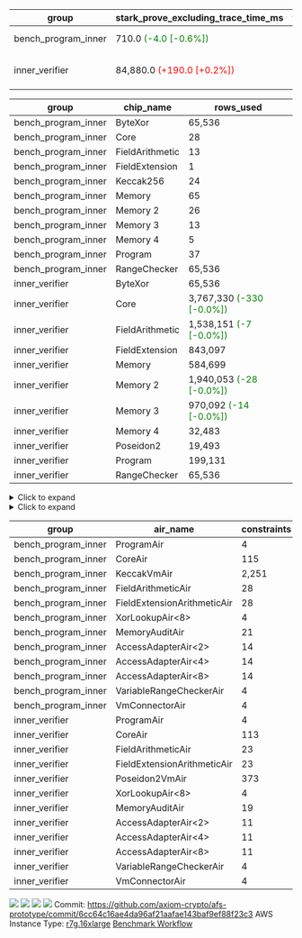 | group | stark_prove_excluding_trace_time_ms | total_cells_used | total_proof_time_ms | trace_gen_time_ms | verify_program_compile_ms |
| --- | --- | --- | --- | --- | --- |
| bench_program_inner | 710.0 <span style="color: green">(-4.0 [-0.6%])</span> | 211,816 | 712.0 <span style="color: green">(-4.0 [-0.6%])</span> | 2.0 |  |
| inner_verifier | 84,880.0 <span style="color: red">(+190.0 [+0.2%])</span> | 384,984,986 <span style="color: green">(-22,487 [-0.0%])</span> | 117,734.0 <span style="color: red">(+48.0 [+0.0%])</span> | 32,854.0 <span style="color: green">(-142.0 [-0.4%])</span> | 45,888.0 <span style="color: red">(+260.0 [+0.6%])</span> |

| group | chip_name | rows_used |
| --- | --- | --- |
| bench_program_inner | ByteXor | 65,536 |
| bench_program_inner | Core | 28 |
| bench_program_inner | FieldArithmetic | 13 |
| bench_program_inner | FieldExtension | 1 |
| bench_program_inner | Keccak256 | 24 |
| bench_program_inner | Memory | 65 |
| bench_program_inner | Memory 2 | 26 |
| bench_program_inner | Memory 3 | 13 |
| bench_program_inner | Memory 4 | 5 |
| bench_program_inner | Program | 37 |
| bench_program_inner | RangeChecker | 65,536 |
| inner_verifier | ByteXor | 65,536 |
| inner_verifier | Core | 3,767,330 <span style="color: green">(-330 [-0.0%])</span> |
| inner_verifier | FieldArithmetic | 1,538,151 <span style="color: green">(-7 [-0.0%])</span> |
| inner_verifier | FieldExtension | 843,097 |
| inner_verifier | Memory | 584,699 |
| inner_verifier | Memory 2 | 1,940,053 <span style="color: green">(-28 [-0.0%])</span> |
| inner_verifier | Memory 3 | 970,092 <span style="color: green">(-14 [-0.0%])</span> |
| inner_verifier | Memory 4 | 32,483 |
| inner_verifier | Poseidon2 | 19,493 |
| inner_verifier | Program | 199,131 |
| inner_verifier | RangeChecker | 65,536 |

<details>
<summary>Click to expand</summary>

| group | dsl_ir | opcode | frequency |
| --- | --- | --- | --- |
| bench_program_inner |  | JAL | 1 |
| bench_program_inner |  | STOREW | 2 |
| bench_program_inner | AddE | FE4ADD | 1 |
| bench_program_inner | AddF | ADD | 1 |
| bench_program_inner | AddVI | ADD | 6 |
| bench_program_inner | Alloc | ADD | 2 |
| bench_program_inner | Alloc | LOADW | 2 |
| bench_program_inner | Alloc | MUL | 2 |
| bench_program_inner | For | ADD | 2 |
| bench_program_inner | For | BNE | 3 |
| bench_program_inner | For | JAL | 1 |
| bench_program_inner | For | STOREW | 1 |
| bench_program_inner | Halt | TERMINATE | 1 |
| bench_program_inner | IfEqI | BNE | 2 |
| bench_program_inner | ImmE | STOREW | 8 |
| bench_program_inner | ImmF | STOREW | 2 |
| bench_program_inner | ImmV | STOREW | 3 |
| bench_program_inner | Keccak256 | KECCAK256 | 1 |
| bench_program_inner | StoreV | STOREW2 | 2 |
| inner_verifier |  | JAL | 1 |
| inner_verifier |  | STOREW | 2 |
| inner_verifier | AddE | FE4ADD | 223,742 |
| inner_verifier | AddEFFI | LOADW | 123 |
| inner_verifier | AddEFFI | STOREW | 369 |
| inner_verifier | AddEFI | ADD | 168 |
| inner_verifier | AddEI | ADD | 66,532 |
| inner_verifier | AddFI | ADD | 12,320 <span style="color: green">(-7 [-0.1%])</span> |
| inner_verifier | AddV | ADD | 5,606 |
| inner_verifier | AddVI | ADD | 267,774 |
| inner_verifier | Alloc | ADD | 22,508 |
| inner_verifier | Alloc | LOADW | 22,508 |
| inner_verifier | Alloc | MUL | 13,583 |
| inner_verifier | AssertEqE | BNE | 132 |
| inner_verifier | AssertEqEI | BNE | 4 |
| inner_verifier | AssertEqF | BNE | 3,886 |
| inner_verifier | AssertEqV | BNE | 1,159 |
| inner_verifier | AssertEqVI | BNE | 122 |
| inner_verifier | CycleTrackerEnd | CT_END | 104,083 |
| inner_verifier | CycleTrackerStart | CT_START | 104,083 |
| inner_verifier | DivE | BBE4DIV | 194,988 |
| inner_verifier | DivEIN | BBE4DIV | 30 |
| inner_verifier | DivEIN | STOREW | 120 |
| inner_verifier | DivFIN | DIV | 72 |
| inner_verifier | For | ADD | 521,458 |
| inner_verifier | For | BNE | 539,263 |
| inner_verifier | For | JAL | 17,805 |
| inner_verifier | For | LOADW | 882 |
| inner_verifier | For | STOREW | 16,923 |
| inner_verifier | Halt | TERMINATE | 1 |
| inner_verifier | HintBitsF | HINT_BITS | 22 |
| inner_verifier | HintInputVec | HINT_INPUT | 8,925 |
| inner_verifier | IfEq | BNE | 5,189 |
| inner_verifier | IfEqI | BNE | 120,514 |
| inner_verifier | IfEqI | JAL | 8,481 <span style="color: green">(-330 [-3.7%])</span> |
| inner_verifier | IfNe | BEQ | 6,385 |
| inner_verifier | IfNe | JAL | 20 |
| inner_verifier | IfNeI | BEQ | 886 |
| inner_verifier | ImmE | STOREW | 12,368 |
| inner_verifier | ImmF | STOREW | 13,357 |
| inner_verifier | ImmV | STOREW | 21,163 |
| inner_verifier | LoadE | LOADW | 41,212 |
| inner_verifier | LoadE | LOADW2 | 799,980 |
| inner_verifier | LoadF | LOADW | 10,939 |
| inner_verifier | LoadF | LOADW2 | 298,869 |
| inner_verifier | LoadV | LOADW | 10,978 |
| inner_verifier | LoadV | LOADW2 | 61,601 |
| inner_verifier | MulE | BBE4MUL | 408,006 |
| inner_verifier | MulEF | MUL | 1,584 |
| inner_verifier | MulEFI | MUL | 1,432 |
| inner_verifier | MulEI | BBE4MUL | 2,558 |
| inner_verifier | MulEI | STOREW | 10,232 |
| inner_verifier | MulF | MUL | 22,005 |
| inner_verifier | MulFI | MUL | 12 |
| inner_verifier | MulV | MUL | 682 |
| inner_verifier | MulVI | MUL | 7,734 |
| inner_verifier | NegE | MUL | 184 |
| inner_verifier | Poseidon2CompressBabyBear | COMP_POS2 | 6,657 |
| inner_verifier | Poseidon2PermuteBabyBear | PERM_POS2 | 12,836 |
| inner_verifier | StoreE | STOREW | 10,908 |
| inner_verifier | StoreE | STOREW2 | 10,984 |
| inner_verifier | StoreF | STOREW | 11,212 |
| inner_verifier | StoreF | STOREW2 | 101,582 |
| inner_verifier | StoreHintWord | ADD | 188,221 |
| inner_verifier | StoreHintWord | SHINTW | 197,828 |
| inner_verifier | StoreV | STOREW | 1,333 |
| inner_verifier | StoreV | STOREW2 | 23,056 |
| inner_verifier | SubE | FE4SUB | 13,773 |
| inner_verifier | SubEF | LOADW | 1,167,840 |
| inner_verifier | SubEF | SUB | 389,280 |
| inner_verifier | SubEFI | ADD | 1,288 |
| inner_verifier | SubEI | ADD | 240 |
| inner_verifier | SubV | SUB | 13,893 |
| inner_verifier | SubVI | SUB | 1,239 |
| inner_verifier | SubVIN | SUB | 336 |

</details>

<details>
<summary>Click to expand</summary>

| group | air_name | dsl_ir | opcode | cells_used |
| --- | --- | --- | --- | --- |
| bench_program_inner | Audit |  | JAL | 19 |
| bench_program_inner | CoreAir |  | JAL | 62 |
| bench_program_inner | Audit |  | STOREW | 38 |
| bench_program_inner | CoreAir |  | STOREW | 124 |
| bench_program_inner | AccessAdapter<2> | AddE | FE4ADD | 66 |
| bench_program_inner | AccessAdapter<4> | AddE | FE4ADD | 39 |
| bench_program_inner | Audit | AddE | FE4ADD | 76 |
| bench_program_inner | FieldExtensionArithmeticAir | AddE | FE4ADD | 41 |
| bench_program_inner | Audit | AddF | ADD | 19 |
| bench_program_inner | FieldArithmeticAir | AddF | ADD | 31 |
| bench_program_inner | Audit | AddVI | ADD | 38 |
| bench_program_inner | FieldArithmeticAir | AddVI | ADD | 186 |
| bench_program_inner | FieldArithmeticAir | Alloc | ADD | 62 |
| bench_program_inner | Audit | Alloc | LOADW | 38 |
| bench_program_inner | CoreAir | Alloc | LOADW | 124 |
| bench_program_inner | FieldArithmeticAir | Alloc | MUL | 62 |
| bench_program_inner | FieldArithmeticAir | For | ADD | 62 |
| bench_program_inner | CoreAir | For | BNE | 186 |
| bench_program_inner | CoreAir | For | JAL | 62 |
| bench_program_inner | Audit | For | STOREW | 19 |
| bench_program_inner | CoreAir | For | STOREW | 62 |
| bench_program_inner | CoreAir | Halt | TERMINATE | 62 |
| bench_program_inner | CoreAir | IfEqI | BNE | 124 |
| bench_program_inner | Audit | ImmE | STOREW | 152 |
| bench_program_inner | CoreAir | ImmE | STOREW | 496 |
| bench_program_inner | Audit | ImmF | STOREW | 38 |
| bench_program_inner | CoreAir | ImmF | STOREW | 124 |
| bench_program_inner | Audit | ImmV | STOREW | 38 |
| bench_program_inner | CoreAir | ImmV | STOREW | 186 |
| bench_program_inner | AccessAdapter<2> | Keccak256 | KECCAK256 | 220 |
| bench_program_inner | AccessAdapter<4> | Keccak256 | KECCAK256 | 130 |
| bench_program_inner | AccessAdapter<8> | Keccak256 | KECCAK256 | 85 |
| bench_program_inner | Audit | Keccak256 | KECCAK256 | 722 |
| bench_program_inner | KeccakVmAir | Keccak256 | KECCAK256 | 76,752 |
| bench_program_inner | Audit | StoreV | STOREW2 | 38 |
| bench_program_inner | CoreAir | StoreV | STOREW2 | 124 |
| inner_verifier | Audit |  | JAL | 19 |
| inner_verifier | CoreAir |  | JAL | 66 |
| inner_verifier | Audit |  | STOREW | 38 |
| inner_verifier | CoreAir |  | STOREW | 132 |
| inner_verifier | AccessAdapter<2> | AddE | FE4ADD | 1,105,060 |
| inner_verifier | AccessAdapter<4> | AddE | FE4ADD | 652,990 |
| inner_verifier | Audit | AddE | FE4ADD | 2,077,764 |
| inner_verifier | FieldExtensionArithmeticAir | AddE | FE4ADD | 9,173,422 |
| inner_verifier | AccessAdapter<2> | AddEFFI | LOADW | 869 |
| inner_verifier | AccessAdapter<4> | AddEFFI | LOADW | 1,027 |
| inner_verifier | Audit | AddEFFI | LOADW | 380 |
| inner_verifier | CoreAir | AddEFFI | LOADW | 8,118 |
| inner_verifier | AccessAdapter<2> | AddEFFI | STOREW | 869 |
| inner_verifier | Audit | AddEFFI | STOREW | 1,140 |
| inner_verifier | CoreAir | AddEFFI | STOREW | 24,354 |
| inner_verifier | AccessAdapter<2> | AddEFI | ADD | 572 |
| inner_verifier | AccessAdapter<4> | AddEFI | ADD | 338 |
| inner_verifier | Audit | AddEFI | ADD | 2,052 |
| inner_verifier | FieldArithmeticAir | AddEFI | ADD | 5,208 |
| inner_verifier | AccessAdapter<2> | AddEI | ADD | 370,392 <span style="color: green">(-154 [-0.0%])</span> |
| inner_verifier | AccessAdapter<4> | AddEI | ADD | 218,868 <span style="color: green">(-91 [-0.0%])</span> |
| inner_verifier | Audit | AddEI | ADD | 1,132,096 |
| inner_verifier | FieldArithmeticAir | AddEI | ADD | 2,062,492 |
| inner_verifier | Audit | AddFI | ADD | 437 |
| inner_verifier | FieldArithmeticAir | AddFI | ADD | 381,920 <span style="color: green">(-217 [-0.1%])</span> |
| inner_verifier | Audit | AddV | ADD | 57 |
| inner_verifier | FieldArithmeticAir | AddV | ADD | 173,786 |
| inner_verifier | Audit | AddVI | ADD | 14,991 |
| inner_verifier | FieldArithmeticAir | AddVI | ADD | 8,300,994 |
| inner_verifier | FieldArithmeticAir | Alloc | ADD | 697,748 |
| inner_verifier | Audit | Alloc | LOADW | 1,634 |
| inner_verifier | CoreAir | Alloc | LOADW | 1,485,528 |
| inner_verifier | AccessAdapter<2> | Alloc | MUL | 22 |
| inner_verifier | AccessAdapter<4> | Alloc | MUL | 26 |
| inner_verifier | FieldArithmeticAir | Alloc | MUL | 421,073 |
| inner_verifier | AccessAdapter<2> | AssertEqE | BNE | 726 |
| inner_verifier | AccessAdapter<4> | AssertEqE | BNE | 429 |
| inner_verifier | CoreAir | AssertEqE | BNE | 8,712 |
| inner_verifier | AccessAdapter<2> | AssertEqEI | BNE | 22 |
| inner_verifier | AccessAdapter<4> | AssertEqEI | BNE | 13 |
| inner_verifier | CoreAir | AssertEqEI | BNE | 264 |
| inner_verifier | CoreAir | AssertEqF | BNE | 256,476 |
| inner_verifier | CoreAir | AssertEqV | BNE | 76,494 |
| inner_verifier | CoreAir | AssertEqVI | BNE | 8,052 |
| inner_verifier | CoreAir | CycleTrackerEnd | CT_END | 6,869,478 |
| inner_verifier | CoreAir | CycleTrackerStart | CT_START | 6,869,478 |
| inner_verifier | AccessAdapter<2> | DivE | BBE4DIV | 8,564,446 |
| inner_verifier | AccessAdapter<4> | DivE | BBE4DIV | 5,060,809 |
| inner_verifier | FieldExtensionArithmeticAir | DivE | BBE4DIV | 7,994,508 |
| inner_verifier | AccessAdapter<2> | DivEIN | BBE4DIV | 1,210 |
| inner_verifier | AccessAdapter<4> | DivEIN | BBE4DIV | 715 |
| inner_verifier | Audit | DivEIN | BBE4DIV | 304 |
| inner_verifier | FieldExtensionArithmeticAir | DivEIN | BBE4DIV | 1,230 |
| inner_verifier | AccessAdapter<2> | DivEIN | STOREW | 429 |
| inner_verifier | AccessAdapter<4> | DivEIN | STOREW | 117 |
| inner_verifier | CoreAir | DivEIN | STOREW | 7,920 |
| inner_verifier | FieldArithmeticAir | DivFIN | DIV | 2,232 |
| inner_verifier | FieldArithmeticAir | For | ADD | 16,165,198 |
| inner_verifier | CoreAir | For | BNE | 35,591,358 |
| inner_verifier | AccessAdapter<2> | For | JAL | 418 |
| inner_verifier | AccessAdapter<4> | For | JAL | 494 |
| inner_verifier | CoreAir | For | JAL | 1,175,130 |
| inner_verifier | Audit | For | LOADW | 399 |
| inner_verifier | CoreAir | For | LOADW | 58,212 |
| inner_verifier | Audit | For | STOREW | 969 |
| inner_verifier | CoreAir | For | STOREW | 1,116,918 |
| inner_verifier | CoreAir | Halt | TERMINATE | 66 |
| inner_verifier | CoreAir | HintBitsF | HINT_BITS | 1,452 |
| inner_verifier | CoreAir | HintInputVec | HINT_INPUT | 589,050 |
| inner_verifier | CoreAir | IfEq | BNE | 342,474 |
| inner_verifier | CoreAir | IfEqI | BNE | 7,953,924 |
| inner_verifier | CoreAir | IfEqI | JAL | 559,746 <span style="color: green">(-21,780 [-3.7%])</span> |
| inner_verifier | CoreAir | IfNe | BEQ | 421,410 |
| inner_verifier | CoreAir | IfNe | JAL | 1,320 |
| inner_verifier | CoreAir | IfNeI | BEQ | 58,476 |
| inner_verifier | AccessAdapter<2> | ImmE | STOREW | 3,234 |
| inner_verifier | AccessAdapter<4> | ImmE | STOREW | 1,911 |
| inner_verifier | Audit | ImmE | STOREW | 214,624 |
| inner_verifier | CoreAir | ImmE | STOREW | 816,288 |
| inner_verifier | Audit | ImmF | STOREW | 2,337 |
| inner_verifier | CoreAir | ImmF | STOREW | 881,562 |
| inner_verifier | Audit | ImmV | STOREW | 15,048 |
| inner_verifier | CoreAir | ImmV | STOREW | 1,396,758 |
| inner_verifier | AccessAdapter<2> | LoadE | LOADW | 61,688 |
| inner_verifier | AccessAdapter<4> | LoadE | LOADW | 36,452 |
| inner_verifier | Audit | LoadE | LOADW | 503,120 |
| inner_verifier | CoreAir | LoadE | LOADW | 2,719,992 |
| inner_verifier | AccessAdapter<2> | LoadE | LOADW2 | 22,704 |
| inner_verifier | AccessAdapter<4> | LoadE | LOADW2 | 13,416 |
| inner_verifier | Audit | LoadE | LOADW2 | 76 |
| inner_verifier | CoreAir | LoadE | LOADW2 | 52,798,680 |
| inner_verifier | AccessAdapter<2> | LoadF | LOADW | 21,252 |
| inner_verifier | AccessAdapter<4> | LoadF | LOADW | 12,558 |
| inner_verifier | AccessAdapter<8> | LoadF | LOADW | 8,211 |
| inner_verifier | Audit | LoadF | LOADW | 494 |
| inner_verifier | CoreAir | LoadF | LOADW | 721,974 |
| inner_verifier | AccessAdapter<2> | LoadF | LOADW2 | 583 |
| inner_verifier | AccessAdapter<4> | LoadF | LOADW2 | 351 |
| inner_verifier | AccessAdapter<8> | LoadF | LOADW2 | 374 |
| inner_verifier | Audit | LoadF | LOADW2 | 532 |
| inner_verifier | CoreAir | LoadF | LOADW2 | 19,725,354 |
| inner_verifier | Audit | LoadV | LOADW | 13,680 |
| inner_verifier | CoreAir | LoadV | LOADW | 724,548 |
| inner_verifier | Audit | LoadV | LOADW2 | 1,615 |
| inner_verifier | CoreAir | LoadV | LOADW2 | 4,065,666 |
| inner_verifier | AccessAdapter<2> | MulE | BBE4MUL | 492,888 <span style="color: green">(-154 [-0.0%])</span> |
| inner_verifier | AccessAdapter<4> | MulE | BBE4MUL | 291,252 <span style="color: green">(-91 [-0.0%])</span> |
| inner_verifier | Audit | MulE | BBE4MUL | 1,215,620 |
| inner_verifier | FieldExtensionArithmeticAir | MulE | BBE4MUL | 16,728,246 |
| inner_verifier | AccessAdapter<2> | MulEF | MUL | 7,898 |
| inner_verifier | AccessAdapter<4> | MulEF | MUL | 4,667 |
| inner_verifier | Audit | MulEF | MUL | 608 |
| inner_verifier | FieldArithmeticAir | MulEF | MUL | 49,104 |
| inner_verifier | AccessAdapter<2> | MulEFI | MUL | 1,694 |
| inner_verifier | AccessAdapter<4> | MulEFI | MUL | 1,001 |
| inner_verifier | Audit | MulEFI | MUL | 24,244 |
| inner_verifier | FieldArithmeticAir | MulEFI | MUL | 44,392 |
| inner_verifier | AccessAdapter<2> | MulEI | BBE4MUL | 156,860 |
| inner_verifier | AccessAdapter<4> | MulEI | BBE4MUL | 92,690 |
| inner_verifier | Audit | MulEI | BBE4MUL | 154,660 |
| inner_verifier | FieldExtensionArithmeticAir | MulEI | BBE4MUL | 104,878 |
| inner_verifier | AccessAdapter<2> | MulEI | STOREW | 56,045 |
| inner_verifier | AccessAdapter<4> | MulEI | STOREW | 32,994 |
| inner_verifier | Audit | MulEI | STOREW | 57 |
| inner_verifier | CoreAir | MulEI | STOREW | 675,312 |
| inner_verifier | Audit | MulF | MUL | 19 |
| inner_verifier | FieldArithmeticAir | MulF | MUL | 682,155 |
| inner_verifier | Audit | MulFI | MUL | 19 |
| inner_verifier | FieldArithmeticAir | MulFI | MUL | 372 |
| inner_verifier | Audit | MulV | MUL | 12,901 |
| inner_verifier | FieldArithmeticAir | MulV | MUL | 21,142 |
| inner_verifier | Audit | MulVI | MUL | 133 |
| inner_verifier | FieldArithmeticAir | MulVI | MUL | 239,754 |
| inner_verifier | AccessAdapter<2> | NegE | MUL | 1,188 |
| inner_verifier | AccessAdapter<4> | NegE | MUL | 702 |
| inner_verifier | Audit | NegE | MUL | 2,356 |
| inner_verifier | FieldArithmeticAir | NegE | MUL | 5,704 |
| inner_verifier | AccessAdapter<2> | Poseidon2CompressBabyBear | COMP_POS2 | 276,276 |
| inner_verifier | AccessAdapter<4> | Poseidon2CompressBabyBear | COMP_POS2 | 163,254 |
| inner_verifier | AccessAdapter<8> | Poseidon2CompressBabyBear | COMP_POS2 | 106,743 |
| inner_verifier | Poseidon2VmAir<BabyBear> | Poseidon2CompressBabyBear | COMP_POS2 | 2,782,626 |
| inner_verifier | AccessAdapter<2> | Poseidon2PermuteBabyBear | PERM_POS2 | 598,477 |
| inner_verifier | AccessAdapter<4> | Poseidon2PermuteBabyBear | PERM_POS2 | 354,068 |
| inner_verifier | AccessAdapter<8> | Poseidon2PermuteBabyBear | PERM_POS2 | 233,274 |
| inner_verifier | Poseidon2VmAir<BabyBear> | Poseidon2PermuteBabyBear | PERM_POS2 | 5,365,448 |
| inner_verifier | AccessAdapter<2> | StoreE | STOREW | 7,436 |
| inner_verifier | AccessAdapter<4> | StoreE | STOREW | 4,394 |
| inner_verifier | Audit | StoreE | STOREW | 207,252 |
| inner_verifier | CoreAir | StoreE | STOREW | 719,928 |
| inner_verifier | AccessAdapter<2> | StoreE | STOREW2 | 45,276 |
| inner_verifier | AccessAdapter<4> | StoreE | STOREW2 | 26,754 |
| inner_verifier | Audit | StoreE | STOREW2 | 26,752 |
| inner_verifier | CoreAir | StoreE | STOREW2 | 724,944 |
| inner_verifier | Audit | StoreF | STOREW | 213,028 |
| inner_verifier | CoreAir | StoreF | STOREW | 739,992 |
| inner_verifier | AccessAdapter<2> | StoreF | STOREW2 | 522,071 |
| inner_verifier | AccessAdapter<4> | StoreF | STOREW2 | 308,919 |
| inner_verifier | AccessAdapter<8> | StoreF | STOREW2 | 203,609 |
| inner_verifier | Audit | StoreF | STOREW2 | 55,404 |
| inner_verifier | CoreAir | StoreF | STOREW2 | 6,704,412 |
| inner_verifier | FieldArithmeticAir | StoreHintWord | ADD | 5,834,851 |
| inner_verifier | Audit | StoreHintWord | SHINTW | 3,758,732 |
| inner_verifier | CoreAir | StoreHintWord | SHINTW | 13,056,648 |
| inner_verifier | Audit | StoreV | STOREW | 25,327 |
| inner_verifier | CoreAir | StoreV | STOREW | 87,978 |
| inner_verifier | Audit | StoreV | STOREW2 | 433,390 |
| inner_verifier | CoreAir | StoreV | STOREW2 | 1,521,696 |
| inner_verifier | AccessAdapter<2> | SubE | FE4SUB | 453,398 |
| inner_verifier | AccessAdapter<4> | SubE | FE4SUB | 267,917 |
| inner_verifier | Audit | SubE | FE4SUB | 958,132 |
| inner_verifier | FieldExtensionArithmeticAir | SubE | FE4SUB | 564,693 |
| inner_verifier | AccessAdapter<2> | SubEF | LOADW | 4,282,080 |
| inner_verifier | CoreAir | SubEF | LOADW | 77,077,440 |
| inner_verifier | AccessAdapter<2> | SubEF | SUB | 4,282,080 |
| inner_verifier | AccessAdapter<4> | SubEF | SUB | 5,060,640 |
| inner_verifier | FieldArithmeticAir | SubEF | SUB | 12,067,680 |
| inner_verifier | AccessAdapter<2> | SubEFI | ADD | 506 |
| inner_verifier | AccessAdapter<4> | SubEFI | ADD | 299 |
| inner_verifier | Audit | SubEFI | ADD | 22,800 |
| inner_verifier | FieldArithmeticAir | SubEFI | ADD | 39,928 |
| inner_verifier | AccessAdapter<2> | SubEI | ADD | 1,914 |
| inner_verifier | AccessAdapter<4> | SubEI | ADD | 1,131 |
| inner_verifier | Audit | SubEI | ADD | 608 |
| inner_verifier | FieldArithmeticAir | SubEI | ADD | 7,440 |
| inner_verifier | Audit | SubV | SUB | 76 |
| inner_verifier | FieldArithmeticAir | SubV | SUB | 430,683 |
| inner_verifier | Audit | SubVI | SUB | 13,357 |
| inner_verifier | FieldArithmeticAir | SubVI | SUB | 38,409 |
| inner_verifier | FieldArithmeticAir | SubVIN | SUB | 10,416 |

</details>

| group | air_name | constraints | interactions | quotient_deg |
| --- | --- | --- | --- | --- |
| bench_program_inner | ProgramAir<BabyBear> | 4 | 1 | 1 |
| bench_program_inner | CoreAir | 115 | 19 | 2 |
| bench_program_inner | KeccakVmAir | 2,251 | 235 | 2 |
| bench_program_inner | FieldArithmeticAir | 28 | 15 | 2 |
| bench_program_inner | FieldExtensionArithmeticAir | 28 | 15 | 2 |
| bench_program_inner | XorLookupAir<8> | 4 | 1 | 1 |
| bench_program_inner | MemoryAuditAir | 21 | 6 | 2 |
| bench_program_inner | AccessAdapterAir<2> | 14 | 5 | 2 |
| bench_program_inner | AccessAdapterAir<4> | 14 | 5 | 2 |
| bench_program_inner | AccessAdapterAir<8> | 14 | 5 | 2 |
| bench_program_inner | VariableRangeCheckerAir | 4 | 1 | 1 |
| bench_program_inner | VmConnectorAir | 4 | 2 | 2 |
| inner_verifier | ProgramAir<BabyBear> | 4 | 1 | 1 |
| inner_verifier | CoreAir | 113 | 19 | 8 |
| inner_verifier | FieldArithmeticAir | 23 | 15 | 8 |
| inner_verifier | FieldExtensionArithmeticAir | 23 | 15 | 8 |
| inner_verifier | Poseidon2VmAir<BabyBear> | 373 | 32 | 8 |
| inner_verifier | XorLookupAir<8> | 4 | 1 | 1 |
| inner_verifier | MemoryAuditAir | 19 | 6 | 8 |
| inner_verifier | AccessAdapterAir<2> | 11 | 5 | 4 |
| inner_verifier | AccessAdapterAir<4> | 11 | 5 | 4 |
| inner_verifier | AccessAdapterAir<8> | 11 | 5 | 4 |
| inner_verifier | VariableRangeCheckerAir | 4 | 1 | 1 |
| inner_verifier | VmConnectorAir | 4 | 2 | 2 |



[![](https://axiom-public-data-staging-us-east-1.s3.us-east-1.amazonaws.com/benchmark/github/flamegraphs/6cc64c16ae4da96af21aafae143baf9ef88f23c3/small_e2e.dsl_ir.opcode.air_name.cells_used.reverse.svg)](https://axiom-public-data-staging-us-east-1.s3.us-east-1.amazonaws.com/benchmark/github/flamegraphs/6cc64c16ae4da96af21aafae143baf9ef88f23c3/small_e2e.dsl_ir.opcode.air_name.cells_used.reverse.svg)
[![](https://axiom-public-data-staging-us-east-1.s3.us-east-1.amazonaws.com/benchmark/github/flamegraphs/6cc64c16ae4da96af21aafae143baf9ef88f23c3/small_e2e.dsl_ir.opcode.air_name.cells_used.svg)](https://axiom-public-data-staging-us-east-1.s3.us-east-1.amazonaws.com/benchmark/github/flamegraphs/6cc64c16ae4da96af21aafae143baf9ef88f23c3/small_e2e.dsl_ir.opcode.air_name.cells_used.svg)
[![](https://axiom-public-data-staging-us-east-1.s3.us-east-1.amazonaws.com/benchmark/github/flamegraphs/6cc64c16ae4da96af21aafae143baf9ef88f23c3/small_e2e.dsl_ir.opcode.frequency.reverse.svg)](https://axiom-public-data-staging-us-east-1.s3.us-east-1.amazonaws.com/benchmark/github/flamegraphs/6cc64c16ae4da96af21aafae143baf9ef88f23c3/small_e2e.dsl_ir.opcode.frequency.reverse.svg)
[![](https://axiom-public-data-staging-us-east-1.s3.us-east-1.amazonaws.com/benchmark/github/flamegraphs/6cc64c16ae4da96af21aafae143baf9ef88f23c3/small_e2e.dsl_ir.opcode.frequency.svg)](https://axiom-public-data-staging-us-east-1.s3.us-east-1.amazonaws.com/benchmark/github/flamegraphs/6cc64c16ae4da96af21aafae143baf9ef88f23c3/small_e2e.dsl_ir.opcode.frequency.svg)
Commit: https://github.com/axiom-crypto/afs-prototype/commit/6cc64c16ae4da96af21aafae143baf9ef88f23c3
AWS Instance Type: [r7g.16xlarge](https://instances.vantage.sh/aws/ec2/r7g.16xlarge)
[Benchmark Workflow](https://github.com/axiom-crypto/afs-prototype/actions/runs/11264007776)
